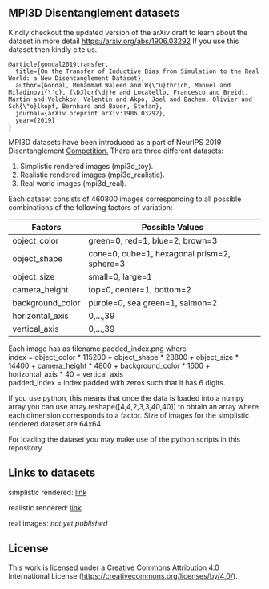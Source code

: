 ## MPI3D Disentanglement datasets

Kindly checkout the updated version of the arXiv draft to learn about the dataset in more detail https://arxiv.org/abs/1906.03292 If you use this dataset then kindly cite us.
```
@article{gondal2019transfer,
  title={On the Transfer of Inductive Bias from Simulation to the Real World: a New Disentanglement Dataset},
  author={Gondal, Muhammad Waleed and W{\"u}thrich, Manuel and Miladinovi{\'c}, {\DJ}or{\dj}e and Locatello, Francesco and Breidt, Martin and Volchkov, Valentin and Akpo, Joel and Bachem, Olivier and Sch{\"o}lkopf, Bernhard and Bauer, Stefan},
  journal={arXiv preprint arXiv:1906.03292},
  year={2019}
}
```


MPI3D datasets have been introduced as a part of NeurIPS 2019 Disentanglement [Competition.](http://www.disentanglement-challenge.com)
There are three different datasets:
  
1. Simplistic rendered images (mpi3d_toy).
2. Realistic rendered images (mpi3d_realistic).
3. Real world images (mpi3d_real).

Each dataset consists of 460800 images corresponding to all possible combinations of the following factors of variation:

|Factors|Possible Values|
|---|---|
|object_color|green=0, red=1, blue=2, brown=3|
|object_shape|cone=0, cube=1, hexagonal prism=2, sphere=3|
|object_size|small=0, large=1|
|camera_height|top=0, center=1, bottom=2|
|background_color|purple=0, sea green=1, salmon=2|
|horizontal_axis|0,...,39|
|vertical_axis|0,...,39|

Each image has as filename padded_index.png where  
index = object_color * 115200 + object_shape * 28800 + object_size * 14400 + camera_height * 4800 + background_color * 1600 + horizontal_axis * 40 + vertical_axis  
padded_index = index padded with zeros such that it has 6 digits.

If you use python, this means that once the data is loaded into a numpy array you can use array.reshape([4,4,2,3,3,40,40]) to obtain an array where each dimension corresponds to a factor. Size of images for the simplistic rendered dataset are 64x64.

For loading the dataset you may make use of the python scripts in this repository. 
## Links to datasets

simplistic rendered:  [link](https://storage.cloud.google.com/disentanglement_dataset/sim_toy_ordered.tar.gz)

realistic rendered: [link](https://storage.googleapis.com/disentanglement_dataset/data_npz/sim_realistic_64x_ordered_without_heldout_factors.npz)

real images:  _not yet published_  

## License

This work is licensed under a Creative Commons Attribution 4.0 International License (https://creativecommons.org/licenses/by/4.0/).

